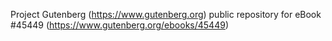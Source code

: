 Project Gutenberg (https://www.gutenberg.org) public repository for eBook #45449 (https://www.gutenberg.org/ebooks/45449)
